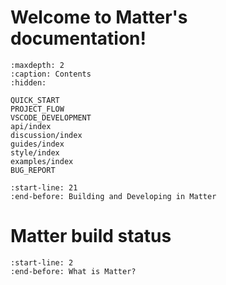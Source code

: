 # Welcome to Matter's documentation!

```{toctree}
:maxdepth: 2
:caption: Contents
:hidden:

QUICK_START
PROJECT_FLOW
VSCODE_DEVELOPMENT
api/index
discussion/index
guides/index
style/index
examples/index
BUG_REPORT
```

```{include} README.md
:start-line: 21
:end-before: Building and Developing in Matter
```

# Matter build status

```{include} README.md
:start-line: 2
:end-before: What is Matter?
```